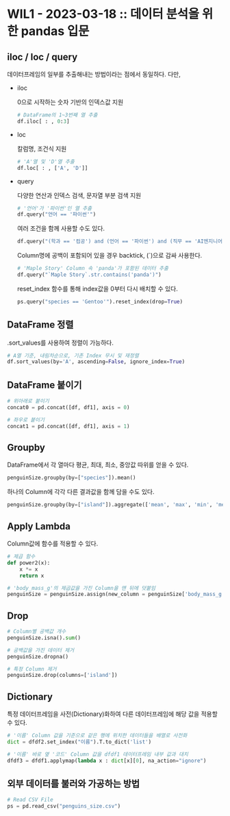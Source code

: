 # WIL1 - 2023-03-18 :: 데이터 분석을 위한 pandas 입문

## iloc / loc / query

데이터프레임의 일부를 추출해내는 방법이라는 점에서 동일하다. 다만,

* iloc
  
    0으로 시작하는 숫자 기반의 인덱스값 지원

    ```python
    # DataFrame의 1~3번째 열 추출
    df.iloc[ : , 0:3] 
    ```

* loc 
  
    칼럼명, 조건식 지원

    ```python
    # 'A'열 및 'D'열 추출
    df.loc[ : , ['A', 'D']] 
    ```

* query

    다양한 연산과 인덱스 검색, 문자열 부분 검색 지원

    ```python
    # '언어'가 '파이썬'인 열 추출
    df.query("언어 == '파이썬'")
    ```

    여러 조건을 함께 사용할 수도 있다.

    ```python
    df.query("(학과 == '컴공') and (언어 == '파이썬') and (직무 == 'AI엔지니어')")
    ```

    Column명에 공백이 포함되어 있을 경우 backtick, (`)으로 감싸 사용한다.

    ```python
    # 'Maple Story' Column 속 'panda'가 포함된 데이터 추출
    df.query("`Maple Story`.str.contains('panda')")
    ```

    reset_index 함수를 통해 index값을 0부터 다시 배치할 수 있다.
    
    ```python
    ps.query("species == 'Gentoo'").reset_index(drop=True)
    ```

## DataFrame 정렬

.sort_values를 사용하여 정렬이 가능하다.

```python
# A열 기준, 내림차순으로, 기존 Index 무시 및 재정렬
df.sort_values(by='A', ascending=False, ignore_index=True)
```

## DataFrame 붙이기

```python
# 위아래로 붙이기
concat0 = pd.concat([df, df1], axis = 0)

# 좌우로 붙이기
concat1 = pd.concat([df, df1], axis = 1)
```

## Groupby

DataFrame에서 각 열마다 평균, 최대, 최소, 중앙값 따위를 얻을 수 있다.

```python
penguinSize.groupby(by=["species"]).mean()
```

하나의 Column에 각각 다른 결과값을 함께 담을 수도 있다.

```python
penguinSize.groupby(by=["island"]).aggregate(['mean', 'max', 'min', 'median'])
```

## Apply Lambda

Column값에 함수를 적용할 수 있다.

```python
# 제곱 함수
def power2(x):
    x *= x
    return x

# 'body_mass_g'의 제곱값을 가진 Column을 맨 뒤에 덧붙임
penguinSize = penguinSize.assign(new_column = penguinSize['body_mass_g'].apply(power2))
```

## Drop

```python
# Column별 공백값 개수
penguinSize.isna().sum()

# 공백값을 가진 데이터 제거
penguinSize.dropna()

# 특정 Column 제거
penguinSize.drop(columns=['island'])
```

## Dictionary

특정 데이터프레임을 사전(Dictionary)화하여 다른 데이터프레임에 해당 값을 적용할 수 있다.

```python
# '이름' Column 값을 기준으로 같은 행에 위치한 데이터들을 배열로 사전화
dict = dfdf2.set_index("이름").T.to_dict('list')

# '이름' 바로 옆 '코드' Column 값을 dfdf1 데이터프레임 내부 값과 대치
dfdf3 = dfdf1.applymap(lambda x : dict[x][0], na_action="ignore")
```

## 외부 데이터를 불러와 가공하는 방법

```python
# Read CSV File
ps = pd.read_csv("penguins_size.csv")
```